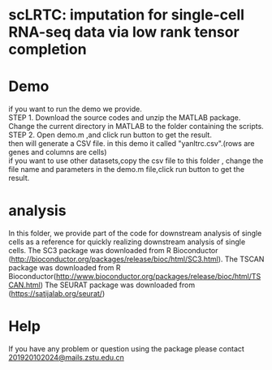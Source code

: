 # scLRTC: imputation for single-cell RNA-seq data via low rank tensor completion

# Demo
if you want to run the demo we provide.<br> 
STEP 1. Download the source codes and unzip the MATLAB package. Change the current directory in MATLAB to the folder containing the scripts.<br> 
STEP 2. Open demo.m ,and click run button to get the result.<br> 
then will generate a CSV file. in this demo it called "yanltrc.csv".(rows are genes and columns are cells)<br> 
if you want to use other datasets,copy the csv file to this folder , change the file name and parameters in the demo.m file,click run button to get the result.
# analysis
In this folder, we provide part of the code for downstream analysis of single cells as a reference for quickly realizing downstream analysis of single cells.
The SC3 package was downloaded from R Bioconductor (http://bioconductor.org/packages/release/bioc/html/SC3.html).
The TSCAN package was downloaded from R Bioconductor(http://www.bioconductor.org/packages/release/bioc/html/TSCAN.html)
The SEURAT package was downloaded from (https://satijalab.org/seurat/)
# Help
If you have any problem or question using the package please contact 201920102024@mails.zstu.edu.cn
